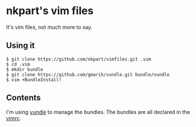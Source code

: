 nkpart's vim files
==================

It's vim files, not much more to say.

Using it
--------

    $ git clone https://github.com/nkpart/vimfiles.git .vim
    $ cd .vim 
    $ mkdir bundle
    $ git clone https://github.com/gmarik/vundle.git bundle/vundle
    $ vim +BundleInstall!

Contents
--------

I'm using [vundle](https://github.com/gmarik/vundle) to manage the bundles. The bundles are all
declared in the [vimrc](https://github.com/nkpart/vimfiles/blob/master/vimrc#L44).

